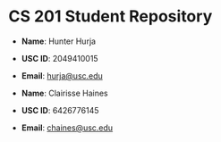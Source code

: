 # CS 201 Student Repository

- **Name**: Hunter Hurja
- **USC ID**: 2049410015
- **Email**: hurja@usc.edu

- **Name**: Clairisse Haines
- **USC ID**: 6426776145
- **Email**: chaines@usc.edu
